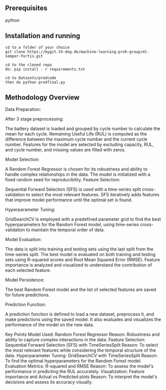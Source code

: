 ## Prerequisites

python


## Installation and running
```
cd to a folder of your choice
git clone https://mygit.th-deg.de/machine-learning-prok-group/ml-semper-fortis.git

cd to the cloned repo
do: pip install - r requirements.txt

cd to Datasets/predcode
then do python predfinal.py
```
## Methodology Overview
Data Preparation:

After 3 stage preprocessing:

The battery dataset is loaded and grouped by cycle number to calculate the mean for each cycle.
Remaining Useful Life (RUL) is computed as the difference between the maximum cycle number and the current cycle number.
Features for the model are selected by excluding capacity, RUL, and cycle number, and missing values are filled with zeros.

Model Selection:

A Random Forest Regressor is chosen for its robustness and ability to handle complex relationships in the data.
The model is initialized with a fixed random seed for reproducibility.
Feature Selection:

Sequential Forward Selection (SFS) is used with a time-series split cross-validation to select the most relevant features. SFS iteratively adds features that improve model performance until the optimal set is found.

Hyperparameter Tuning:

GridSearchCV is employed with a predefined parameter grid to find the best hyperparameters for the Random Forest model, using time-series cross-validation to maintain the temporal order of data.

Model Evaluation:

The data is split into training and testing sets using the last split from the time-series split.
The best model is evaluated on both training and testing sets using R-squared scores and Root Mean Squared Error (RMSE).
Feature importance is analyzed and visualized to understand the contribution of each selected feature.

Model Persistence:

The best Random Forest model and the list of selected features are saved for future predictions.

Prediction Function:

A prediction function is defined to load a new dataset, preprocess it, and make predictions using the saved model. It also evaluates and visualizes the performance of the model on the new data.

Key Points
Model Used: Random Forest Regressor
Reason: Robustness and ability to capture complex interactions in the data.
Feature Selection: Sequential Forward Selection (SFS) with TimeSeriesSplit
Reason: To select the most relevant features while considering the temporal structure of the data.
Hyperparameter Tuning: GridSearchCV with TimeSeriesSplit
Reason: To find the optimal hyperparameters for the Random Forest model.
Evaluation Metrics: R-squared and RMSE
Reason: To assess the model's performance in predicting the RUL accurately.
Visualization: Feature importance and Actual vs Predicted plots
Reason: To interpret the model's decisions and assess its accuracy visually.
